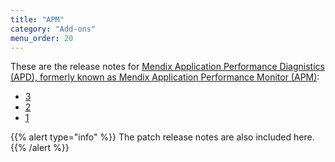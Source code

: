 ```yaml
---
title: "APM"
category: "Add-ons"
menu_order: 20 
---
```


These are the release notes for [Mendix Application Performance Diagnistics (APD), formerly known as Mendix Application Performance Monitor (APM)](/addons/apm-addon/):

* [3](apd-3)
* [2](apm-2)
* [1](apm-1)

{{% alert type="info" %}}
The patch release notes are also included here.
{{% /alert %}}
